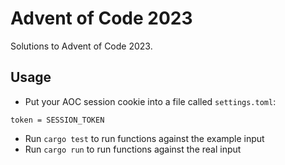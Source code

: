 # Advent of Code 2023

Solutions to Advent of Code 2023.

## Usage

- Put your AOC session cookie into a file called `settings.toml`:

`token = SESSION_TOKEN`

- Run `cargo test` to run functions against the example input
- Run `cargo run` to run functions against the real input
